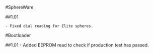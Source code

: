#SphereWare

##1.01

    - Fixed dial reading for Elite spheres.

#Bootloader

##1.01
    - Added EEPROM read to check if production test has passed.
